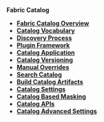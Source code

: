 <strong>Fabric Catalog<strong>    

<ul>
	<li><a href="/articles/39_fabric_catalog/01_catalog_overview.md">Fabric Catalog Overview</a></li>
	<web><li><a href="/articles/39_fabric_catalog/02_catalog_vocabulary.md">Catalog Vocabulary</a></li></web>
	<web><li><a href="/articles/39_fabric_catalog/03_discovery_process.md">Discovery Process</a></li></web>
	<web><li><a href="/articles/39_fabric_catalog/04_plugin_framework.md">Plugin Framework</a></li></web>
	<web><li><a href="/articles/39_fabric_catalog/05_catalog_app.md">Catalog Application</a></li></web>
	<web><li><a href="/articles/39_fabric_catalog/06_catalog_versioning.md">Catalog Versioning</a></li></web>
	<web><li><a href="/articles/39_fabric_catalog/07_manual_overrides.md">Manual Overrides</a></li></web>
	<web><li><a href="/articles/39_fabric_catalog/08_search_catalog.md">Search Catalog</a></li></web>
	<web><li><a href="/articles/39_fabric_catalog/09_build_artifacts.md">Build Catalog Artifacts</a></li></web>
	<web><li><a href="/articles/39_fabric_catalog/10_catalog_settings.md">Catalog Settings</a></li></web>
	<web><li><a href="/articles/39_fabric_catalog/11_catalog_masking.md">Catalog Based Masking</a></li></web>
	<web><li><a href="/articles/39_fabric_catalog/20_catalog_APIs.md">Catalog APIs</a></li></web>
	<web><li><a href="/articles/39_fabric_catalog/21_advanced_settings.md">Catalog Advanced Settings</a></li></web>
</ul>
